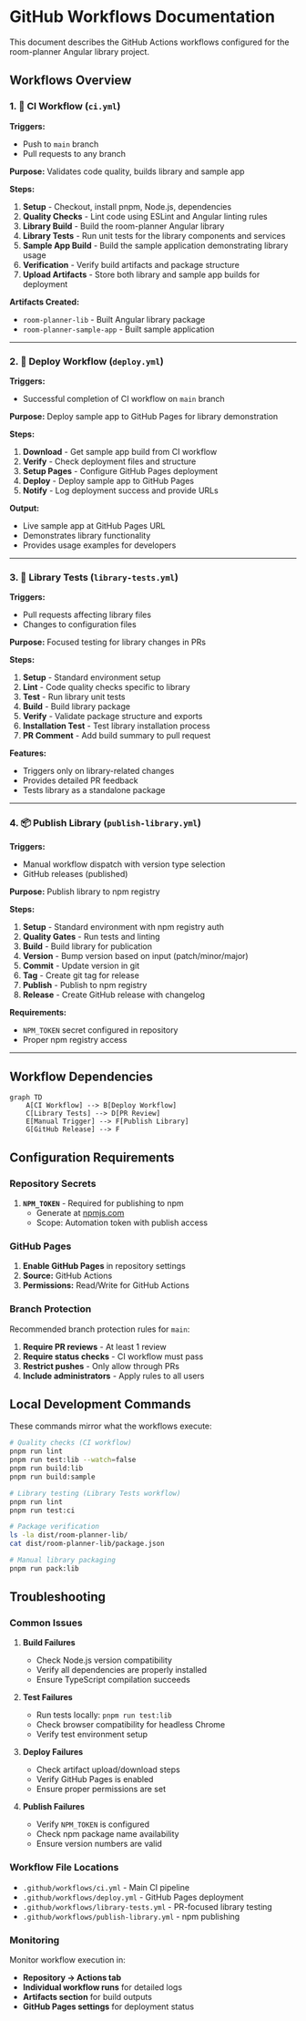 # GitHub Workflows Documentation

This document describes the GitHub Actions workflows configured for the room-planner Angular library project.

## Workflows Overview

### 1. 🔧 **CI Workflow** (`ci.yml`)

**Triggers:**

- Push to `main` branch
- Pull requests to any branch

**Purpose:** Validates code quality, builds library and sample app

**Steps:**

1. **Setup** - Checkout, install pnpm, Node.js, dependencies
2. **Quality Checks** - Lint code using ESLint and Angular linting rules
3. **Library Build** - Build the room-planner Angular library
4. **Library Tests** - Run unit tests for the library components and services
5. **Sample App Build** - Build the sample application demonstrating library usage
6. **Verification** - Verify build artifacts and package structure
7. **Upload Artifacts** - Store both library and sample app builds for deployment

**Artifacts Created:**

- `room-planner-lib` - Built Angular library package
- `room-planner-sample-app` - Built sample application

---

### 2. 🚀 **Deploy Workflow** (`deploy.yml`)

**Triggers:**

- Successful completion of CI workflow on `main` branch

**Purpose:** Deploy sample app to GitHub Pages for library demonstration

**Steps:**

1. **Download** - Get sample app build from CI workflow
2. **Verify** - Check deployment files and structure
3. **Setup Pages** - Configure GitHub Pages deployment
4. **Deploy** - Deploy sample app to GitHub Pages
5. **Notify** - Log deployment success and provide URLs

**Output:**

- Live sample app at GitHub Pages URL
- Demonstrates library functionality
- Provides usage examples for developers

---

### 3. 🧪 **Library Tests** (`library-tests.yml`)

**Triggers:**

- Pull requests affecting library files
- Changes to configuration files

**Purpose:** Focused testing for library changes in PRs

**Steps:**

1. **Setup** - Standard environment setup
2. **Lint** - Code quality checks specific to library
3. **Test** - Run library unit tests
4. **Build** - Build library package
5. **Verify** - Validate package structure and exports
6. **Installation Test** - Test library installation process
7. **PR Comment** - Add build summary to pull request

**Features:**

- Triggers only on library-related changes
- Provides detailed PR feedback
- Tests library as a standalone package

---

### 4. 📦 **Publish Library** (`publish-library.yml`)

**Triggers:**

- Manual workflow dispatch with version type selection
- GitHub releases (published)

**Purpose:** Publish library to npm registry

**Steps:**

1. **Setup** - Standard environment with npm registry auth
2. **Quality Gates** - Run tests and linting
3. **Build** - Build library for publication
4. **Version** - Bump version based on input (patch/minor/major)
5. **Commit** - Update version in git
6. **Tag** - Create git tag for release
7. **Publish** - Publish to npm registry
8. **Release** - Create GitHub release with changelog

**Requirements:**

- `NPM_TOKEN` secret configured in repository
- Proper npm registry access

---

## Workflow Dependencies

```mermaid
graph TD
    A[CI Workflow] --> B[Deploy Workflow]
    C[Library Tests] --> D[PR Review]
    E[Manual Trigger] --> F[Publish Library]
    G[GitHub Release] --> F
```

## Configuration Requirements

### Repository Secrets

1. **`NPM_TOKEN`** - Required for publishing to npm
   - Generate at [npmjs.com](https://www.npmjs.com/)
   - Scope: Automation token with publish access

### GitHub Pages

1. **Enable GitHub Pages** in repository settings
2. **Source:** GitHub Actions
3. **Permissions:** Read/Write for GitHub Actions

### Branch Protection

Recommended branch protection rules for `main`:

1. **Require PR reviews** - At least 1 review
2. **Require status checks** - CI workflow must pass
3. **Restrict pushes** - Only allow through PRs
4. **Include administrators** - Apply rules to all users

## Local Development Commands

These commands mirror what the workflows execute:

```bash
# Quality checks (CI workflow)
pnpm run lint
pnpm run test:lib --watch=false
pnpm run build:lib
pnpm run build:sample

# Library testing (Library Tests workflow)
pnpm run lint
pnpm run test:ci

# Package verification
ls -la dist/room-planner-lib/
cat dist/room-planner-lib/package.json

# Manual library packaging
pnpm run pack:lib
```

## Troubleshooting

### Common Issues

1. **Build Failures**
   - Check Node.js version compatibility
   - Verify all dependencies are properly installed
   - Ensure TypeScript compilation succeeds

2. **Test Failures**
   - Run tests locally: `pnpm run test:lib`
   - Check browser compatibility for headless Chrome
   - Verify test environment setup

3. **Deploy Failures**
   - Check artifact upload/download steps
   - Verify GitHub Pages is enabled
   - Ensure proper permissions are set

4. **Publish Failures**
   - Verify `NPM_TOKEN` is configured
   - Check npm package name availability
   - Ensure version numbers are valid

### Workflow File Locations

- `.github/workflows/ci.yml` - Main CI pipeline
- `.github/workflows/deploy.yml` - GitHub Pages deployment
- `.github/workflows/library-tests.yml` - PR-focused library testing
- `.github/workflows/publish-library.yml` - npm publishing

### Monitoring

Monitor workflow execution in:

- **Repository → Actions tab**
- **Individual workflow runs** for detailed logs
- **Artifacts section** for build outputs
- **GitHub Pages settings** for deployment status
